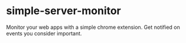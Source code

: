 # simple-server-monitor
Monitor your web apps with a simple chrome extension. Get notified on events you consider important. 
